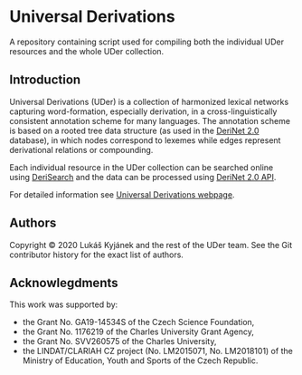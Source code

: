 
# Universal Derivations

A repository containing script used for compiling both the individual UDer resources and the whole UDer collection.


## Introduction

Universal Derivations (UDer) is a collection of harmonized lexical networks capturing word-formation, especially derivation, in a cross-linguistically consistent annotation scheme for many languages. The annotation scheme is based on a rooted tree data structure (as used in the [DeriNet 2.0](http://ufal.mff.cuni.cz/derinet) database), in which nodes correspond to lexemes while edges represent derivational relations or compounding.

Each individual resource in the UDer collection can be searched online using [DeriSearch](https://ufal.mff.cuni.cz/universal-derivations/derisearch) and the data can be processed using [DeriNet 2.0 API](https://github.com/vidraj/derinet/tree/master/tools/data-api/derinet2).

For detailed information see [Universal Derivations webpage](https://ufal.mff.cuni.cz/universal-derivations).


## Authors

Copyright &copy; 2020 Lukáš Kyjánek and the rest of the UDer team.
See the Git contributor history for the exact list of authors.

## Acknowlegdments
This work was supported by:
- the Grant No. GA19-14534S of the Czech Science Foundation,
- the Grant No. 1176219 of the Charles University Grant Agency,
- the Grant No. SVV260575 of the Charles University,
- the LINDAT/CLARIAH CZ project (No. LM2015071, No. LM2018101) of the Ministry of Education, Youth and Sports of the Czech Republic.
